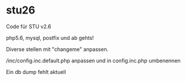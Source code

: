# stu26
Code für STU v2.6

php5.6, mysql, postfix und ab gehts!

Diverse stellen mit "changeme" anpassen.

/inc/config.inc.default.php anpassen und in config.inc.php umbenennen 

Ein db dump fehlt aktuell